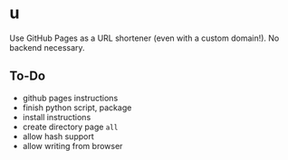# u
Use GitHub Pages as a URL shortener (even with a custom domain!). No backend necessary.

## To-Do
- github pages instructions
- finish python script, package
- install instructions
- create directory page `all`
- allow hash support
- allow writing from browser
